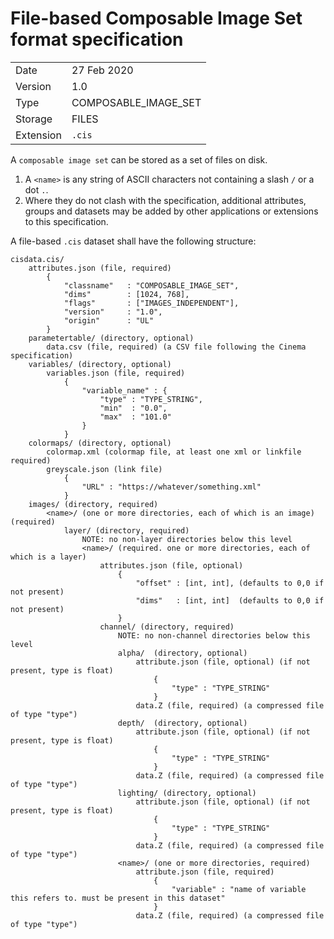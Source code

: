 # File-based Composable Image Set format specification

|    |    |
|----|----|
| Date    | 27 Feb 2020 |
| Version | 1.0 |
| Type    | COMPOSABLE_IMAGE_SET |
| Storage | FILES | 
| Extension | `.cis` |

A `composable image set` can be stored as a set of files on disk.

1. A `<name>` is any string of ASCII characters not containing a slash `/` or a dot `.`.
2. Where they do not clash with the specification, additional attributes, groups and datasets may be added by other applications or extensions to this specification.
 

A file-based `.cis` dataset shall have the following structure:

```
cisdata.cis/
    attributes.json (file, required)
        {
            "classname"   : "COMPOSABLE_IMAGE_SET",
            "dims"        : [1024, 768],
            "flags"       : ["IMAGES_INDEPENDENT"],
            "version"     : "1.0",
            "origin"      : "UL" 
        }
    parametertable/ (directory, optional)
        data.csv (file, required) (a CSV file following the Cinema specification)
    variables/ (directory, optional)
        variables.json (file, required)
            {
                "variable_name" : {
                    "type" : "TYPE_STRING",
                    "min"  : "0.0",
                    "max"  : "101.0"
                }
            }
    colormaps/ (directory, optional)
        colormap.xml (colormap file, at least one xml or linkfile required)
        greyscale.json (link file)
            {
                "URL" : "https://whatever/something.xml"
            }
    images/ (directory, required)
        <name>/ (one or more directories, each of which is an image) (required)
            layer/ (directory, required)
                NOTE: no non-layer directories below this level
                <name>/ (required. one or more directories, each of which is a layer)
                    attributes.json (file, optional)
                        {
                            "offset" : [int, int], (defaults to 0,0 if not present)
                            "dims"   : [int, int]  (defaults to 0,0 if not present)
                        }
                    channel/ (directory, required)
                        NOTE: no non-channel directories below this level
                        alpha/  (directory, optional)
                            attribute.json (file, optional) (if not present, type is float)
                                {
                                    "type" : "TYPE_STRING"
                                }
                            data.Z (file, required) (a compressed file of type "type")    
                        depth/  (directory, optional)
                            attribute.json (file, optional) (if not present, type is float)
                                {
                                    "type" : "TYPE_STRING"
                                }
                            data.Z (file, required) (a compressed file of type "type")    
                        lighting/ (directory, optional)
                            attribute.json (file, optional) (if not present, type is float)
                                {
                                    "type" : "TYPE_STRING"
                                }
                            data.Z (file, required) (a compressed file of type "type")    
                        <name>/ (one or more directories, required)
                            attribute.json (file, required)
                                {
                                    "variable" : "name of variable this refers to. must be present in this dataset"
                                }
                            data.Z (file, required) (a compressed file of type "type")    
```
